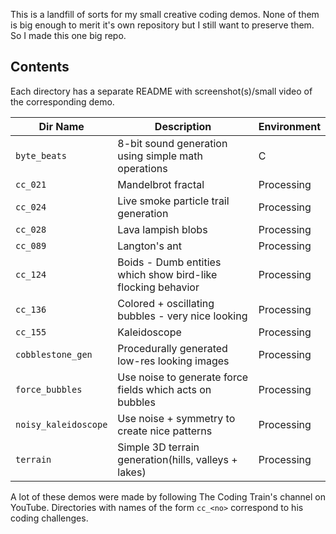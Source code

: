 This is a landfill of sorts for my small creative coding demos. None of them is big enough to merit it's own repository but I still want to preserve them. So I made this one big repo.


## Contents

Each directory has a separate README with screenshot(s)/small video of the corresponding demo.

| Dir Name            | Description                                                              | Environment |
|---------------------|--------------------------------------------------------------------------|-------------|
|`byte_beats`         | 8-bit sound generation using simple math operations                      | C           |
|`cc_021`             | Mandelbrot fractal                                                       | Processing  |
|`cc_024`             | Live smoke particle trail generation                                     | Processing  |
|`cc_028`             | Lava lampish blobs                                                       | Processing  |
|`cc_089`             | Langton's ant                                                            | Processing  |
|`cc_124`             | Boids - Dumb entities which show bird-like flocking behavior             | Processing  |
|`cc_136`             | Colored + oscillating bubbles - very nice looking                        | Processing  |
|`cc_155`             | Kaleidoscope                                                             | Processing  |
|`cobblestone_gen`    | Procedurally generated low-res looking images                            | Processing  |
|`force_bubbles`      | Use noise to generate force fields which acts on bubbles                 | Processing  |
|`noisy_kaleidoscope` | Use noise + symmetry to create nice patterns                             | Processing  |
|`terrain`            | Simple 3D terrain generation(hills, valleys + lakes)                     | Processing  |

A lot of these demos were made by following The Coding Train's channel on YouTube. Directories with names of the form `cc_<no>` correspond to his coding challenges.
